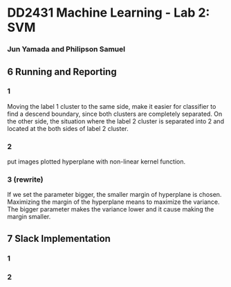 # DD2431 Machine Learning - Lab 2: SVM 
### Jun Yamada and Philipson Samuel 

## 6 Running and Reporting 
### 1
Moving the label 1 cluster to the same side, make it easier for classifier to find a descend boundary, since both clusters are completely separated. 
On the other side, the situation where the label 2 cluster is separated into 2 and located at the both sides of label 2 cluster.

### 2
put images plotted hyperplane with non-linear kernel function.

### 3 (rewrite)
If we set the parameter bigger, the smaller margin of hyperplane is chosen. 
Maximizing the margin of the hyperplane means to maximize the variance. The bigger  parameter makes the variance lower and it cause making the margin smaller.

## 7 Slack Implementation
### 1
### 2
